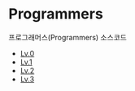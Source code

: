 # Programmers
프로그래머스(Programmers) 소스코드
- [Lv.0](#https://github.com/KOHYEONJEONG/Programmers/tree/main/Lv.0)
- [Lv.1](#Lv.1heading)
- [Lv.2](#Lv.2heading)
- [Lv.3](#Lv.3heading)
